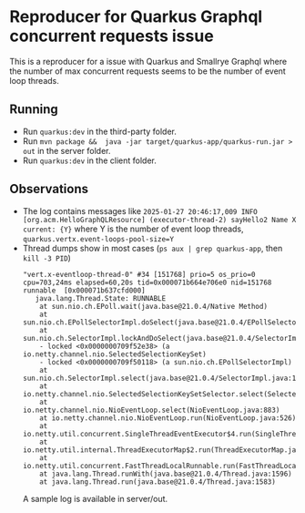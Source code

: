 # Reproducer for Quarkus Graphql concurrent requests issue

This is a reproducer for a issue with Quarkus and Smallrye Graphql 
where the number of max concurrent requests seems to be the number of 
event loop threads.

## Running 

* Run `quarkus:dev` in the third-party folder.
* Run `mvn package &&  java -jar target/quarkus-app/quarkus-run.jar > out` in the server folder.
* Run `quarkus:dev` in the client folder.

## Observations
* The log contains messages like `2025-01-27 20:46:17,009 INFO  [org.acm.HelloGraphQLResource] (executor-thread-2) sayHello2 Name X current: {Y}`
  where Y is the number of event loop threads, `quarkus.vertx.event-loops-pool-size=Y`
* Thread dumps show in most cases (`ps aux | grep quarkus-app`, then `kill -3 PID`)
    ```
    "vert.x-eventloop-thread-0" #34 [151768] prio=5 os_prio=0 cpu=703,24ms elapsed=60,20s tid=0x000071b664e706e0 nid=151768 runnable  [0x000071b637cfd000]
       java.lang.Thread.State: RUNNABLE
	    at sun.nio.ch.EPoll.wait(java.base@21.0.4/Native Method)
	    at sun.nio.ch.EPollSelectorImpl.doSelect(java.base@21.0.4/EPollSelectorImpl.java:121)
	    at sun.nio.ch.SelectorImpl.lockAndDoSelect(java.base@21.0.4/SelectorImpl.java:130)
	    - locked <0x0000000709f52e38> (a io.netty.channel.nio.SelectedSelectionKeySet)
	    - locked <0x0000000709f50118> (a sun.nio.ch.EPollSelectorImpl)
	    at sun.nio.ch.SelectorImpl.select(java.base@21.0.4/SelectorImpl.java:142)
	    at io.netty.channel.nio.SelectedSelectionKeySetSelector.select(SelectedSelectionKeySetSelector.java:62)
	    at io.netty.channel.nio.NioEventLoop.select(NioEventLoop.java:883)
	    at io.netty.channel.nio.NioEventLoop.run(NioEventLoop.java:526)
	    at io.netty.util.concurrent.SingleThreadEventExecutor$4.run(SingleThreadEventExecutor.java:997)
	    at io.netty.util.internal.ThreadExecutorMap$2.run(ThreadExecutorMap.java:74)
	    at io.netty.util.concurrent.FastThreadLocalRunnable.run(FastThreadLocalRunnable.java:30)
	    at java.lang.Thread.runWith(java.base@21.0.4/Thread.java:1596)
	    at java.lang.Thread.run(java.base@21.0.4/Thread.java:1583)
    ```
    A sample log is available in server/out.
